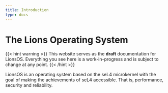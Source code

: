 ```yaml
---
title: Introduction
type: docs
---
```


# The Lions Operating System

{{< hint warning >}}
This website serves as the **draft** documentation for LionsOS. Everything you
see here is a work-in-progress and is subject to change at any point.
{{< /hint >}}

LionsOS is an operating system based on the seL4 microkernel with the goal of
making the achievements of seL4 accessible. That is, performance, security and
reliability.
